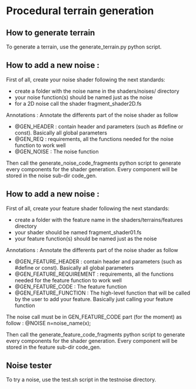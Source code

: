 # Procedural terrain generation

## How to generate terrain
To generate a terrain, use the generate_terrain.py python script.

## How to add a new noise :
First of all, create your noise shader following the next standards:

- create a folder with the noise name in the shaders/noises/ directory
- your noise function(s) should be named just as the noise
- for a 2D noise call the shader fragment_shader2D.fs

Annotations :
Annotate the differents part of the noise shader as follow

- @GEN_HEADER : contain header and parameters (such as #define or const). Basically all global parameters
- @GEN_REQ : requirements, all the functions needed for the noise function to work well
- @GEN_NOISE : The noise function

Then call the generate_noise_code_fragments python script to generate every components for the shader generation. Every component will be stored in the noise sub-dir code_gen.

## How to add a new noise :
First of all, create your feature shader following the next standards:

- create a folder with the feature name in the shaders/terrains/features directory
- your shader should be named fragment_shader01.fs
- your feature function(s) should be named just as the noise

Annotations :
Annotate the differents part of the noise shader as follow

- @GEN_FEATURE_HEADER : contain header and parameters (such as #define or const). Basically all global parameters
- @GEN_FEATURE_REQUIREMENT : requirements, all the functions needed for the feature function to work well
- @GEN_FEATURE_CODE : The feature function
- @GEN_FEATURE_FUNCTION : The high-level function that will be called by the user to add your feature. Basically just calling your feature function

The noise call must be in GEN_FEATURE_CODE part (for the moment) as follow :
@NOISE
n=noise_name(x);

Then call the generate_feature_code_fragments python script to generate every components for the shader generation. Every component will be stored in the feature sub-dir code_gen.


## Noise tester
To try a noise, use the test.sh script in the testnoise directory.
